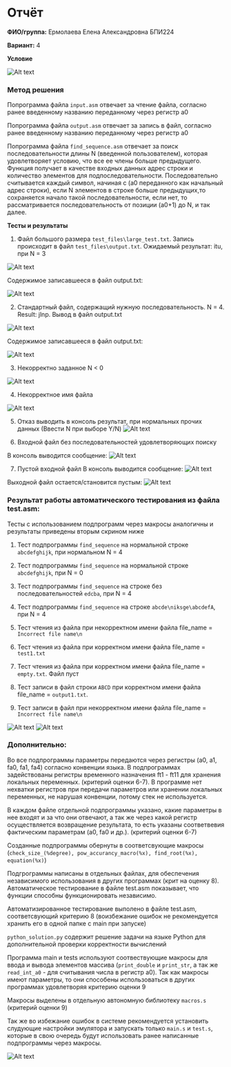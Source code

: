 

# Отчёт

__ФИО/группа:__ Ермолаева Елена Александровна БПИ224

__Вариант:__ 4

__Условие__

![Alt text](images/image.png)

### Метод решения

Попрограмма файла `input.asm` отвечает за чтение файла, согласно ранее введенному названию переданному через регистр a0

Попрограмма файла `output.asm` отвечает за запись в файл, согласно ранее введенному названию переданному через регистр a0

Попрограмма файла `find_sequence.asm` отвечает за поиск последовательности длины N (введенной пользователем), которая удовлетворяет условию, что все ее члены больше предыдущего. Функция получает в качестве входных данных адрес строки и количество элементов для подпоследовательности. Последовательно считывается каждый символ, начиная с (a0 переданного как начальный адрес строки), если N элементов в строке больше предыдущих,то сохраняется начало такой последовательности, если нет, то рассматривается последовательность от позиции (a0+1) до N, и так далее.



__Тесты и результаты__

1. Файл большого размера `test_files\large_test.txt`. Запись происходит в файл `test_files\output.txt`. Ожидаемый результат: itu, при N = 3

![Alt text](image-4.png)

Содержимое записавшееся в файл output.txt: 

![Alt text](image-5.png)

2. Стандартный файл, содержащий нужную последовательность. N = 4. Result: jlnp. Вывод в файл output.txt

![Alt text](image-2.png)


Содержимое записавшееся в файл output.txt: 

![Alt text](image-6.png)

3. Некорректно заданное N < 0

![Alt text](image-1.png)


4. Некорректное имя файла

![Alt text](image-7.png)

5. Отказ выводить в консоль результат, при нормальных прочих данных (Ввести N при выборе Y/N)
![Alt text](image-8.png)


6. Входной файл без последовательностей удовлетворяющих поиску

В консоль выводится сообщение:
![Alt text](image-11.png)


7. Пустой входной файл
В консоль выводится сообщение:
![Alt text](image-10.png)

Выходной файл остается/становится пустым:
![Alt text](image-9.png)


### Результат работы автоматического тестирования из файла test.asm:

Тесты с использованием подпрограмм через макросы аналогичны и результаты приведены вторым скрином ниже

1. Тест подпрограммы `find_sequence` на нормальной строке `abcdefghijk`, при нормальном N  = 4

2. Тест подпрограммы `find_sequence` на нормальной строке `abcdefghijk`, при N = 0

3. Тест подпрограммы `find_sequence` на строке без последовательностей `edcba`, при N = 4

4.  Тест подпрограммы `find_sequence` на строке `abcde\niksge\abcdefA`, при N = 4

5. Тест чтения из файла при некорректном имени файла file_name = `Incorrect file name\n`

6. Тест чтения из файла при корректном имени файла file_name = `test1.txt`

7. Тест чтения из файла при корректном имени файла file_name = `empty.txt`. Файл пуст

8. Тест записи в файл строки `ABCD` при корректном имени файла file_name = `output1.txt`.

8. Тест записи в файл при некорректном имени файла file_name = `Incorrect file name\n`


![Alt text](image-12.png)
![Alt text](image-13.png)

### Дополнительно:

Во все подпрограммы параметры передаются через регистры (a0, a1, fa0, fa1, fa4) согласно конвенции языка. В подпрограммах задействованы регистры временного назначения ft1 - ft11 для хранения локальных переменных. (критерий оценки 6-7). В программе нет нехватки регистров при передачи параметров или хранении локальных переменных, не нарушая конвенции, потому стек не используется.

В каждом файле отдельной подпрограммы указано, какие параметры в нее входят и за что они отвечают, а так же через какой регистр осуществляется возвращение результата, то есть указаны соответвевия фактическим параметрам (a0, fa0 и др.). (критерий оценки 6-7)

Созданные подпрограммы обернуты в соответсвующие макросы (`check_size_(%degree), pow_accurancy_macro(%x), find_root(%x), equation(%x)`)

Подгрограммы написаны в отдельных файлах, для обеспечения независимого использования в других программах (крит на оценку 8). Автоматическое тестирование в файле test.asm показывает, что функции способны функционировать независимо.

Автоматизированное тестирование выполено в файле test.asm, соответсвующий критерию 8 (воизбежание ошибок не рекомендуется хранить его в одной папке с main при запуске)

`python_solution.py` содержит решение задачи на языке Python для дополнительной проверки корректности вычислений

Программа main и tests используют соотвествующие макросы для ввода и вывода элементов массива (`print_double` и `print_str`, а так же `read_int_a0` - для считывания числа в регистр a0). Так как макросы имеют параметры, то они способены использоваться в других программах удовлетворяя критерию оценки 9

Макросы выделены в отдельную автономную библиотеку `macros.s` (критерий оценки 9)

Так же во избежание ошибок в системе рекомендуется установить слудующие настройки эмулятора и запускать только `main.s` и `test.s`, которые в свою очередь будут использовать ранее написанные подпрограммы через макросы.

![Alt text](images/image-9.png)






